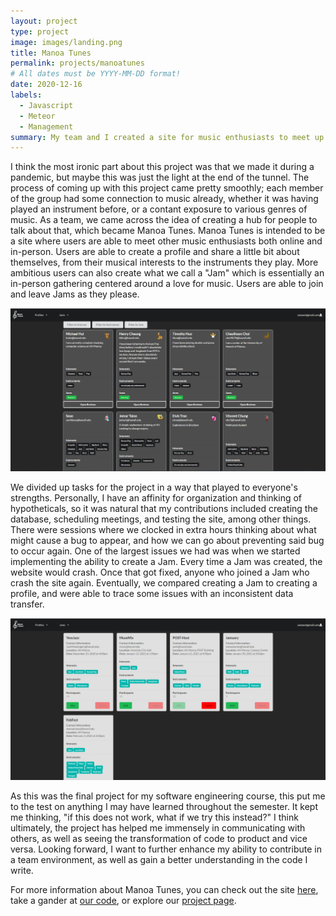 ```yaml
---
layout: project
type: project
image: images/landing.png
title: Manoa Tunes
permalink: projects/manoatunes
# All dates must be YYYY-MM-DD format!
date: 2020-12-16
labels:
  - Javascript
  - Meteor
  - Management
summary: My team and I created a site for music enthusiasts to meet up.
---
```


I think the most ironic part about this project was that we made it during a pandemic, but maybe this was just the light at the end of the tunnel. The process of coming up with this project came pretty smoothly; each member of the group had some connection to music already, whether it was having played an instrument before, or a contant exposure to various genres of music. As a team, we came across the idea of creating a hub for people to talk about that, which became Manoa Tunes. Manoa Tunes is intended to be a site where users are able to meet other music enthusiasts both online and in-person. Users are able to create a profile and share a little bit about themselves, from their musical interests to the instruments they play. More ambitious users can also create what we call a "Jam" which is essentially an in-person gathering centered around a love for music. Users are able to join and leave Jams as they please.

![Profiles](/images/ProfilePage.png)

We divided up tasks for the project in a way that played to everyone's strengths. Personally, I have an affinity for organization and thinking of hypotheticals, so it was natural that my contributions included creating the database, scheduling meetings, and testing the site, among other things. There were sessions where we clocked in extra hours thinking about what might cause a bug to appear, and how we can go about preventing said bug to occur again. One of the largest issues we had was when we started implementing the ability to create a Jam. Every time a Jam was created, the website would crash. Once that got fixed, anyone who joined a Jam who crash the site again. Eventually, we compared creating a Jam to creating a profile, and were able to trace some issues with an inconsistent data transfer.

![Jams](/images/AllJams.png)

As this was the final project for my software engineering course, this put me to the test on anything I may have learned throughout the semester. It kept me thinking, "if this does not work, what if we try this instead?" I think ultimately, the project has helped me immensely in communicating with others, as well as seeing the transformation of code to product and vice versa. Looking forward, I want to further enhance my ability to contribute in a team environment, as well as gain a better understanding in the code I write.

For more information about Manoa Tunes, you can check out the site [here](http://159.65.68.217/#/), take a gander at [our code](https://github.com/manoa-tunes/manoa-tunes), or explore our [project page](https://manoa-tunes.github.io/).
